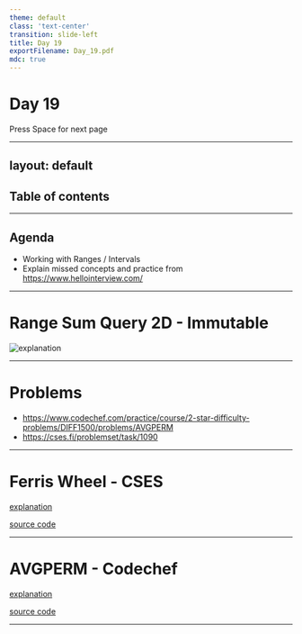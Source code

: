 ```yaml
---
theme: default
class: 'text-center'
transition: slide-left
title: Day 19
exportFilename: Day_19.pdf
mdc: true
---
```


# Day 19


<div class="pt-13">
  <span @click="$slidev.nav.next" class="px-2 py-1 rounded cursor-pointer" flex="~ justify-center items-center gap-2" hover="bg-white bg-opacity-10">
    Press Space for next page <div class="i-carbon:arrow-right inline-block"/>
  </span>
</div>

---
layout: default
---

## Table of contents

<Toc columns=3></Toc>

---

## Agenda

- Working with Ranges / Intervals
- Explain missed concepts and practice from https://www.hellointerview.com/

---

# Range Sum Query 2D - Immutable

![explanation](../images/sumQuery2D.svg)

---

# Problems

- https://www.codechef.com/practice/course/2-star-difficulty-problems/DIFF1500/problems/AVGPERM
- https://cses.fi/problemset/task/1090

---

# Ferris Wheel - CSES

[explanation](../images/ferrisWheel.excalidraw)

[source code](../../code/src/cses/FerrisWheel.java)

---

# AVGPERM - Codechef

[explanation](../images/avgPerm.svg)

[source code](../../code/src/codechef/AVGPERM.java)

---
